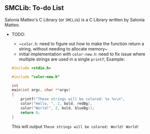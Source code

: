 ## SMCLib: To-do List

Salonia Matteo's C Library (or `SMCLib`) is a C Library written by Salonia Matteo.

+ TODO:
	- ~`color.h`: need to figure out how to make the function return a string, without needing to allocate memory~
	- initial implementation with `color-new.h`: need to fix issue where multiple strings are used in a single `printf`; Example:
	
	```c
	#include <stdio.h>
	
	#include "color-new.h"
	
	int
	main(int argc, char **argv)
	{
		printf("These strings will be colored: %s %s\n",
		color("Hello, ", 2, bold, redBg),
		color("World!", 2, bold, blueBg));
		return 0;
	}
	```
	This will output `These strings will be colored: World! World!`
